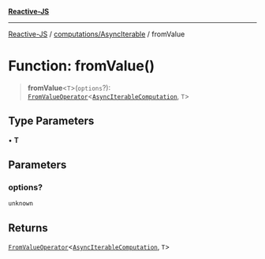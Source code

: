 [**Reactive-JS**](../../../README.md)

***

[Reactive-JS](../../../README.md) / [computations/AsyncIterable](../README.md) / fromValue

# Function: fromValue()

> **fromValue**\<`T`\>(`options`?): [`FromValueOperator`](../../type-aliases/FromValueOperator.md)\<[`AsyncIterableComputation`](../interfaces/AsyncIterableComputation.md), `T`\>

## Type Parameters

• **T**

## Parameters

### options?

`unknown`

## Returns

[`FromValueOperator`](../../type-aliases/FromValueOperator.md)\<[`AsyncIterableComputation`](../interfaces/AsyncIterableComputation.md), `T`\>
